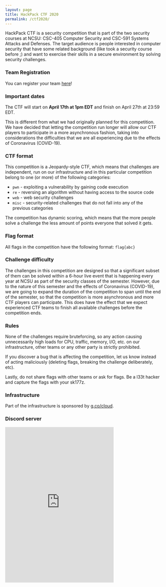 ```yaml
---
layout: page
title: HackPack CTF 2020
permalink: /ctf2020/
---
```


HackPack CTF is a security competition that is part of the two security courses at NCSU: CSC-405 Computer Security and CSC-591 Systems Attacks and Defenses. The target audience is people interested in computer security that have some related background (like took a security course before ;) and want to exercise their skills in a secure environment by solving security challenges.

### Team Registration

You can register your team [here](https://ctf2020.hackpack.club)!

### Important dates

The CTF will start on **April 17th at 1pm EDT** and finish on April 27th at 23:59 EDT. 

This is different from what we had originally planned for this competition. We have decided that letting the competition run longer will allow our CTF players to participate in a more asynchronous fashion, taking into considerations the difficulties that we are all experiencing due to the effects of Coronavirus (COVID-19).

### CTF format

This competition is a Jeopardy-style CTF, which means that challenges are independent, run on our infrastructure and in this particular competition belong to one (or more) of the following categories:

  * `pwn` - exploiting a vulnerability by gaining code execution
  * `re` - reversing an algorithm without having access to the source code
  * `web` - web security challenges
  * `misc` - security-related challenges that do not fall into any of the previous categories

The competition has dynamic scoring, which means that the more people solve a challenge the less amount of points everyone that solved it gets.

### Flag format

All flags in the competition have the following format: `flag{abc}`

### Challenge difficulty

The challenges in this competition are designed so that a significant subset of them can be solved within a 6-hour live event that is happening every year at NCSU as part of the security classes of the semester. However, due to the nature of this semester and the effects of Coronavirus (COVID-19), we are going to expand the duration of the competition to span until the end of the semester, so that the competition is more asynchronous and more CTF players can participate. This does have the effect that we expect experienced CTF teams to finish all available challenges before the competition ends.

### Rules

None of the challenges require bruteforcing, so any action causing unnecessarily high loads for CPU, traffic, memory, I/O, etc. on our infrastructure, other teams or any other party is strictly prohibited. 

If you discover a bug that is affecting the competition, let us know instead of acting maliciously (deleting flags, breaking the challenge deliberately, etc).

Lastly, do not share flags with other teams or ask for flags. Be a l33t hacker and capture the flags with your sk177z.

### Infrastructure

Part of the infrastructure is sponsored by [g.co/cloud](https://g.co/cloud).

### Discord server

<iframe src="https://discordapp.com/widget?id=699987550617731102&theme=dark" width="350" height="500" allowtransparency="true" frameborder="0"></iframe>
